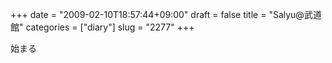 +++
date = "2009-02-10T18:57:44+09:00"
draft = false
title = "Salyu@武道館"
categories = ["diary"]
slug = "2277"
+++

始まる
